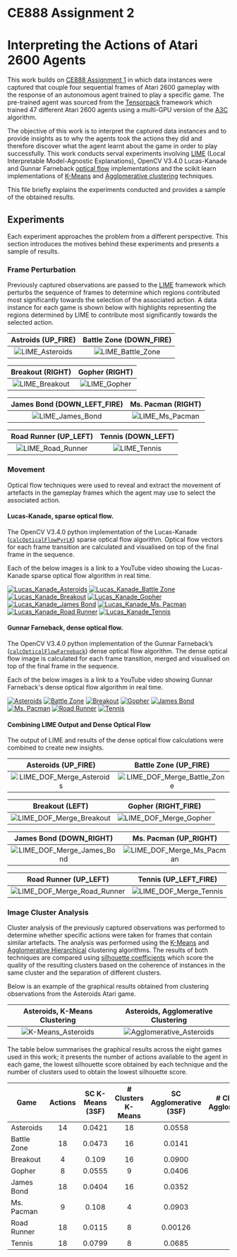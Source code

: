 # CE888 Assignment 2
# Interpreting the Actions of Atari 2600 Agents

This work builds on [CE888 Assignment 1](https://github.com/JamesMadge/ce888assignment1) in which data instances were captured that couple four sequential frames of Atari 2600 gameplay with the response of an autonomous agent trained to play a specific game. The pre-trained agent was sourced from the [Tensorpack](https://github.com/ppwwyyxx/tensorpack/tree/master/examples/A3C-Gym) framework which trained 47 different Atari 2600 agents using a multi-GPU version of the [A3C](https://arxiv.org/pdf/1602.01783.pdf) algorithm.

The objective of this work is to interpret the captured data instances and to provide insights as to why the agents took the actions they did and therefore discover what the agent learnt about the game in order to play successfully. This work conducts serval experiments involving [LIME](https://github.com/marcotcr/lime) (Local Interpretable Model-Agnostic Explanations), OpenCV V3.4.0 Lucas-Kanade and Gunnar Farneback [optical flow](https://docs.opencv.org/3.4.1/d7/d8b/tutorial_py_lucas_kanade.html) implementations and the scikit learn implementations of [K-Means](http://scikit-learn.org/stable/modules/clustering.html#k-means) and [Agglomerative clustering](http://scikit-learn.org/stable/modules/clustering.html#hierarchical-clustering) techniques.

This file briefly explains the experiments conducted and provides a sample of the obtained results.

## Experiments

Each experiment approaches the problem from a different perspective. This section introduces the motives behind these experiments and presents a sample of results.

### Frame Perturbation

Previously captured observations are passed to the [LIME](https://github.com/marcotcr/lime) framework which perturbs the sequence of frames to determine which regions contributed most significantly towards the selection of the associated action. A data instance for each game is shown below with highlights representing the regions determined by LIME to contribute most significantly towards the selected action.

Astroids (UP_FIRE) | Battle Zone (DOWN_FIRE)
:-------:|:----------:
![LIME_Asteroids](https://raw.githubusercontent.com/JamesMadge/ce888assignment2/master/explanation/results/asteroids/frames/4394-6-23-8.png "LIME, Asteroids") | ![LIME_Battle_Zone](https://raw.githubusercontent.com/JamesMadge/ce888assignment2/master/explanation/results/battle_zone/frames/2177-0-2177-13.png "LIME, Battle Zone")

Breakout (RIGHT) | Gopher (RIGHT)
:-------:|:----------:
![LIME_Breakout](https://raw.githubusercontent.com/JamesMadge/ce888assignment2/master/explanation/results/breakout/frames/1911-0-1911-2.png "LIME, Breakout")  |  ![LIME_Gopher](https://raw.githubusercontent.com/JamesMadge/ce888assignment2/master/explanation/results/gopher/frames/1131-0-1131-3.png "LIME, Gopher")

James Bond (DOWN_LEFT_FIRE) | Ms. Pacman (RIGHT)
:---------:|:----------:
![LIME_James_Bond](https://raw.githubusercontent.com/JamesMadge/ce888assignment2/master/explanation/results/james_bond/frames/4851-2-494-17.png "LIME, James Bond")  |  ![LIME_Ms_Pacman](https://raw.githubusercontent.com/JamesMadge/ce888assignment2/master/explanation/results/ms_pacman/frames/4475-1-2048-2.png "LIME, Ms. Pacman")

Road Runner (UP_LEFT) | Tennis (DOWN_LEFT)
:----------:|:----------:
![LIME_Road_Runner](https://raw.githubusercontent.com/JamesMadge/ce888assignment2/master/explanation/results/road_runner/frames/4877-3-886-7.png "LIME, Road Runner")  |  ![LIME_Tennis](https://raw.githubusercontent.com/JamesMadge/ce888assignment2/master/explanation/results/tennis/frames/662-0-662-9.png "LIME, Tennis")

### Movement

Optical flow techniques were used to reveal and extract the movement of artefacts in the gameplay frames which the agent may use to select the associated action.

#### Lucas-Kanade, sparse optical flow.

The OpenCV V3.4.0 python implementation of the Lucas-Kanade ([`calcOpticalFlowPyrLK`](https://docs.opencv.org/3.0-beta/modules/video/doc/motion_analysis_and_object_tracking.html#calcopticalflowpyrlk)) sparse optical flow algorithm. Optical flow vectors for each frame transition are calculated and visualised on top of the final frame in the sequence.

Each of the below images is a link to a YouTube video showing the Lucas-Kanade sparse optical flow algorithm in real time.

[![Lucas_Kanade_Asteroids](https://raw.githubusercontent.com/JamesMadge/ce888assignment2/master/optical_flow/results/lucas_kanade/asteroids/frames/1030-1-547-4.png "Lucas-Kanade, Asteroids")](https://youtu.be/0k5oxy-qaFY)
[![Lucas_Kanade_Battle Zone](https://raw.githubusercontent.com/JamesMadge/ce888assignment2/master/optical_flow/results/lucas_kanade/battle_zone/frames/103-0-103-4.png "Lucas-Kanade, Battle Zone")](https://youtu.be/nHLj-vz-54k)
[![Lucas_Kanade_Breakout](https://raw.githubusercontent.com/JamesMadge/ce888assignment2/master/optical_flow/results/lucas_kanade/breakout/frames/78-0-78-2.png "Lucas-Kanade, Breakout")](https://youtu.be/e-29cn_ySrQ)
[![Lucas_Kanade_Gopher](https://raw.githubusercontent.com/JamesMadge/ce888assignment2/master/optical_flow/results/lucas_kanade/gopher/frames/90-0-90-7.png "Lucas-Kanade, Gopher")](https://youtu.be/rYmVMO3wpf8)
[![Lucas_Kanade_James Bond](https://raw.githubusercontent.com/JamesMadge/ce888assignment2/master/optical_flow/results/lucas_kanade/james_bond/frames/27-0-27-8.png "Lucas-Kanade, James Bond")](https://youtu.be/phVo-TAfJTU)
[![Lucas_Kanade_Ms. Pacman](https://raw.githubusercontent.com/JamesMadge/ce888assignment2/master/optical_flow/results/lucas_kanade/ms_pacman/frames/98-0-98-0.png "Lucas-Kanade, Ms. Pacman")](https://youtu.be/YY5eELQSmEg)
[![Lucas_Kanade_Road Runner](https://raw.githubusercontent.com/JamesMadge/ce888assignment2/master/optical_flow/results/lucas_kanade/road_runner/frames/105-0-105-9.png "Lucas-Kanade, Road Runner")](https://youtu.be/MUfnj6NaufA)
[![Lucas_Kanade_Tennis](https://raw.githubusercontent.com/JamesMadge/ce888assignment2/master/optical_flow/results/lucas_kanade/tennis/frames/29-0-29-15.png "Lucas-Kanade, Tennis")](https://youtu.be/p4OMXxJ8zno)

#### Gunnar Farneback, dense optical flow.

The OpenCV V3.4.0 python implementation of the Gunnar Farneback’s ([`calcOpticalFlowFarneback`](https://docs.opencv.org/2.4/modules/video/doc/motion_analysis_and_object_tracking.html#calcopticalflowfarneback)) dense optical flow algorithm. The dense optical flow image is calculated for each frame transition, merged and visualised on top of the final frame in the sequence.

Each of the below images is a link to a YouTube video showing Gunnar Farneback's dense optical flow algorithm in real time.

[![Asteroids](https://raw.githubusercontent.com/JamesMadge/ce888assignment2/master/optical_flow/results/dense/asteroids/frames/76-0-76-5.png "Gunnar Farneback, Asteroids")](https://youtu.be/ptdM1Kqk_Lg)
[![Battle Zone](https://raw.githubusercontent.com/JamesMadge/ce888assignment2/master/optical_flow/results/dense/battle_zone/frames/97-0-97-4.png "Gunnar Farneback, Battle Zone")](https://youtu.be/ANE-RW24tww)
[![Breakout](https://raw.githubusercontent.com/JamesMadge/ce888assignment2/master/optical_flow/results/dense/breakout/frames/31-0-31-0.png "Gunnar Farneback, Breakout")](https://youtu.be/bdCaDcAIGfs)
[![Gopher](https://raw.githubusercontent.com/JamesMadge/ce888assignment2/master/optical_flow/results/dense/gopher/frames/98-0-98-4.png "Gunnar Farneback, Gopher")](https://youtu.be/P3LXAsLRzG8)
[![James Bond](https://raw.githubusercontent.com/JamesMadge/ce888assignment2/master/optical_flow/results/dense/james_bond/frames/7-0-7-7.png "Gunnar Farneback, James Bond")](https://youtu.be/DI3hRU6ZaQQ)
[![Ms. Pacman](https://raw.githubusercontent.com/JamesMadge/ce888assignment2/master/optical_flow/results/dense/ms_pacman/frames/93-0-93-0.png "Gunnar Farneback, Ms. Pacman")](https://youtu.be/aR2BiUIYroY)
[![Road Runner](https://raw.githubusercontent.com/JamesMadge/ce888assignment2/master/optical_flow/results/dense/road_runner/frames/90-0-90-9.png "Gunnar Farneback, Road Runner")](https://youtu.be/-UMCfbBht8E)
[![Tennis](https://raw.githubusercontent.com/JamesMadge/ce888assignment2/master/optical_flow/results/dense/tennis/frames/10-0-10-16.png "Gunnar Farneback, Tennis")](https://youtu.be/Sorx2HGqqXc)

#### Combining LIME Output and Dense Optical Flow

The output of LIME and results of the dense optical flow calculations were combined to create new insights.

Asteroids (UP_FIRE) | Battle Zone (UP_FIRE)
:-------:|:----------:
![LIME_DOF_Merge_Asteroids](https://raw.githubusercontent.com/JamesMadge/ce888assignment2/master/merged_lime_optical_flow/13-0-13-8.png "LIME & Dense Optical Flow Merge, Asteroids")  |  ![LIME_DOF_Merge_Battle_Zone](https://raw.githubusercontent.com/JamesMadge/ce888assignment2/master/merged_lime_optical_flow/263-0-263-10.png "LIME & Dense Optical Flow Merge, Battle Zone")

Breakout (LEFT) | Gopher (RIGHT_FIRE)
:-------:|:----------:
![LIME_DOF_Merge_Breakout](https://raw.githubusercontent.com/JamesMadge/ce888assignment2/master/merged_lime_optical_flow/1469-0-1469-3.png "LIME & Dense Optical Flow Merge, Breakout")  |  ![LIME_DOF_Merge_Gopher](https://raw.githubusercontent.com/JamesMadge/ce888assignment2/master/merged_lime_optical_flow/1334-0-1334-6.png "LIME & Dense Optical Flow Merge, Gopher")

James Bond (DOWN_RIGHT) | Ms. Pacman (UP_RIGHT)
:---------:|:----------:
![LIME_DOF_Merge_James_Bond](https://raw.githubusercontent.com/JamesMadge/ce888assignment2/master/merged_lime_optical_flow/1404-0-1404-8.png "LIME & Dense Optical Flow Merge, James Bond")  |  ![LIME_DOF_Merge_Ms_Pacman](https://raw.githubusercontent.com/JamesMadge/ce888assignment2/master/merged_lime_optical_flow/1390-0-1390-5.png "LIME & Dense Optical Flow Merge, Ms. Pacman")

Road Runner (UP_LEFT) | Tennis (UP_LEFT_FIRE)
:----------:|:----------:
![LIME_DOF_Merge_Road_Runner](https://raw.githubusercontent.com/JamesMadge/ce888assignment2/master/merged_lime_optical_flow/140-0-140-7.png "LIME & Dense Optical Flow Merge, Road Runner")  |  ![LIME_DOF_Merge_Tennis](https://raw.githubusercontent.com/JamesMadge/ce888assignment2/master/merged_lime_optical_flow/760-0-760-15.png "LIME & Dense Optical Flow Merge, Tennis")

### Image Cluster Analysis

Cluster analysis of the previously captured observations was performed to determine whether specific actions were taken for frames that contain similar artefacts. The analysis was performed using the [K-Means](https://projecteuclid.org/download/pdf_1/euclid.bsmsp/1200512992) and [Agglomerative Hierarchical](https://books.google.co.uk/books/about/Numerical_Taxonomy.html?id=iWWcQgAACAAJ&redir_esc=y) clustering algorithms. The results of both techniques are compared using [silhouette coefficients](https://ac.els-cdn.com/0377042787901257/1-s2.0-0377042787901257-main.pdf?_tid=45f93935-07e9-4d91-9c07-f887d75d4283&acdnat=1524558319_227f4e120f76072443bc235ab08a6d55) which score the quality of the resulting clusters based on the coherence of instances in the same cluster and the separation of different clusters.

Below is an example of the graphical results obtained from clustering observations from the Asteroids Atari game.

Asteroids, K-Means Clustering |  Asteroids, Agglomerative Clustering
:---------------------------:|:------------------------------------:
![K-Means_Asteroids](https://raw.githubusercontent.com/JamesMadge/ce888assignment2/master/clustering/results/asteroids/graph_kmeans_silhouette_asteroids.png "Astroids, K-Means Clustering")  |  ![Agglomerative_Asteroids](https://raw.githubusercontent.com/JamesMadge/ce888assignment2/master/clustering/results/asteroids/graph_agglomerative_silhouette_asteroids.png "Asteroids, Agglomerative Clustering")

The table below summarises the graphical results across the eight games used in this work; it presents the number of actions available to the agent in each game, the lowest silhouette score obtained by each technique and the number of clusters used to obtain the lowest silhouette score.

| Game          | Actions | SC K-Means (3SF) | # Clusters K-Means | SC Agglomerative (3SF) | # Clusters Agglomerative |
| ------------- |:-------:|:----------------:|:------------------:|:----------------------:|:------------------------:|
| Asteroids     | 14      | 0.0421           | 18                 | 0.0558                 | 6                        |
| Battle Zone   | 18      | 0.0473           | 16                 | 0.0141                 | 18                       |
| Breakout      | 4       | 0.109            | 16                 | 0.0900                 | 4                        |
| Gopher        | 8       | 0.0555           | 9                  | 0.0406                 | 10                       |
| James Bond    | 18      | 0.0404           | 16                 | 0.0352                 | 6                        |
| Ms. Pacman    | 9       | 0.108            | 4                  | 0.0903                 | 3                        |
| Road Runner   | 18      | 0.0115           | 8                  | 0.00126                | 13                       |
| Tennis        | 18      | 0.0799           | 8                  | 0.0685                 | 8                        |
